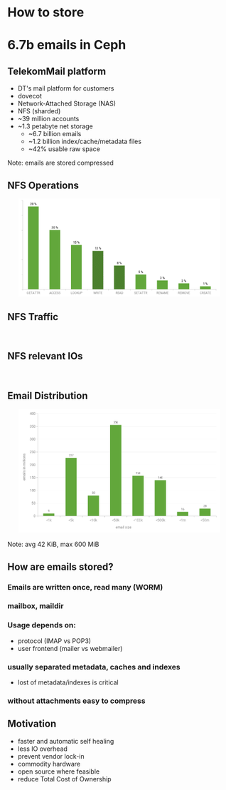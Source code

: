 <!-- .slide: data-state="section-break" id="section-break-3" data-timing="10s" -->
# How to store
# 6.7b emails in Ceph


<!-- .slide: data-state="normal" id="telekommail" data-timing="20s" data-menu-title="TelekomMail" -->
## TelekomMail platform

* DT's mail platform for customers <!-- .element class="fragment" data-fragment-index="1"-->
* dovecot <!-- .element class="fragment" data-fragment-index="2"-->
* Network-Attached Storage (NAS) <!-- .element class="fragment" data-fragment-index="3"-->
* NFS (sharded) <!-- .element class="fragment" data-fragment-index="4"-->
* ~39 million accounts <!-- .element class="fragment" data-fragment-index="5"-->
* ~1.3 petabyte net storage <!-- .element class="fragment" data-fragment-index="6"-->
  * ~6.7 billion emails <!-- .element class="fragment" data-fragment-index="7"-->
  * ~1.2 billion index/cache/metadata files <!-- .element class="fragment" data-fragment-index="8"-->
  * ~42% usable raw space <!-- .element class="fragment" data-fragment-index="9"-->

Note: emails are stored compressed


<!-- .slide: data-state="normal" id="mailplatform-nfs" data-timing="20s" data-menu-title="NFS Operations" -->
## NFS Operations

<center><img src="images/nfs-ops_libreoffice_noframe.png" style="width:90%"></center>


<!-- .slide: data-state="normal" id="mailplatform-nfs" data-timing="20s" data-menu-title="NFS Traffic" -->
## NFS Traffic

<center><img data-src="images/nfs-traffic_libreoffice_noframe.png" style="width:90%"></center>


<!-- .slide: data-state="normal" id="mailplatform-nfs-stats" data-timing="20s" data-menu-title="NFS relevant IOs" -->
## NFS relevant IOs

<center><img data-src="images/nfs-ops_relevant_libreoffice_noframe.png" style="width:90%"></center>


<!-- .slide: data-state="normal" id="mailplatform-mails-dist" data-timing="20s" data-menu-title="Email distribution" -->
## Email Distribution
<center><img src="images/email-size-distribution_libreoffice_new.png" style="width:90%"></center>

Note: avg 42 KiB, max 600 MiB


<!-- .slide: data-state="normal" id="store-emails" data-timing="20s" data-menu-title="How stored?" -->
## How are emails stored?

### Emails are written once, read many (WORM) <!-- .element class="fragment" data-fragment-index="0"-->

### mailbox, maildir <!-- .element class="fragment" data-fragment-index="1"-->

### Usage depends on: <!-- .element class="fragment" data-fragment-index="2"-->
  * protocol (IMAP vs POP3) <!-- .element class="fragment" data-fragment-index="2"-->
  * user frontend (mailer vs webmailer) <!-- .element class="fragment" data-fragment-index="2"-->

### usually separated metadata, caches and indexes <!-- .element class="fragment" data-fragment-index="3"-->
  * lost of metadata/indexes is critical <!-- .element class="fragment" data-fragment-index="3"-->

### without attachments easy to compress <!-- .element class="fragment" data-fragment-index="4"-->


<!-- .slide: data-state="normal" id="project-motivation" data-timing="20s" data-menu-title="Project Motivation" -->
## Motivation

* faster and automatic self healing <!-- .element class="fragment" data-fragment-index="1"-->
* less IO overhead <!-- .element class="fragment" data-fragment-index="2"-->
* prevent vendor lock-in <!-- .element class="fragment" data-fragment-index="3"-->
* commodity hardware <!-- .element class="fragment" data-fragment-index="4"-->
* open source where feasible <!-- .element class="fragment" data-fragment-index="5"-->
* reduce Total Cost of Ownership <!-- .element class="fragment" data-fragment-index="6"-->
